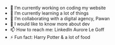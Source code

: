  

- 🔭 I’m currently working on coding my website
- 🌱 I’m currently learning a lot of things
- 👯 I’m collaborating with a digital agency, Pawan
- 🤔 I would like to know more about dev
- 📫 How to reach me: LinkedIn Aurore Le Goff
- ⚡ Fun fact: Harry Potter & a lot of food
